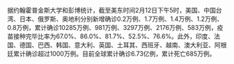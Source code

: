 据约翰霍普金斯大学和彭博统计，截至美东时间2月12日下午5时，美国、中国台湾、日本、俄罗斯、奥地利分别新增确诊0.2万例、1.7万例、1.4万例、1.2万例、0.8万例，累计确诊10285万例、981万例、3297万例、2176万例、583万例，疫苗接种完毕比率为67.0%、86.0%、81.7%、52.5%、76.6%。此外，印度、法国、德国、巴西、韩国、意大利、英国、土耳其、西班牙、越南、澳大利亚、阿根廷累计确诊超过1000万例。目前全球累计确诊6.73亿例，累计死亡685万例。